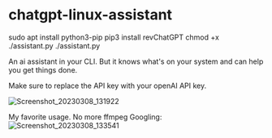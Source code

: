 # chatgpt-linux-assistant
sudo apt install python3-pip
pip3 install revChatGPT
chmod +x ./assistant.py
./assistant.py

An ai assistant in your CLI. But it knows what's on your system and can help you get things done.

Make sure to replace the API key with your openAI API key.

![Screenshot_20230308_131922](https://user-images.githubusercontent.com/75229796/223673580-ca454b2c-3a91-455e-8c01-1b4401f11f83.png)

My favorite usage. No more ffmpeg Googling:
![Screenshot_20230308_133541](https://user-images.githubusercontent.com/75229796/223676869-af065932-8321-497d-b9c6-245d668766d3.png)
